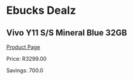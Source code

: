 
# Ebucks Dealz
## Vivo Y11 S/S Mineral Blue 32GB
[Product Page](https://www.ebucks.com/web/shop/productSelected.do?prodId=1066558071&catId=1158501813)

Price: R3299.00

Savings: 700.0


	